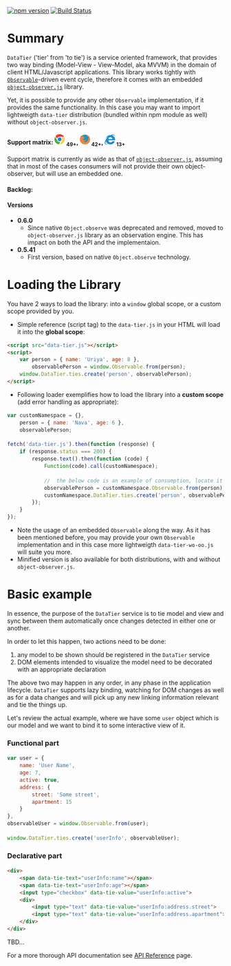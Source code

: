 [![npm version](https://badge.fury.io/js/data-tier.svg)](https://badge.fury.io/js/data-tier)
[![Build Status](https://travis-ci.org/gullerya/data-tier.svg?branch=master)](https://travis-ci.org/gullerya/data-tier)

# Summary

`DataTier` ('tier' from 'to tie') is a service oriented framework, that provides two way binding (Model-View - View-Model, aka MVVM) in the domain of client HTML/Javascript applications.
This library works tightly with [`Observable`](https://github.com/gullerya/object-observer-js#observable-static-properties)-driven event cycle, therefore it comes with an embedded [`object-observer.js`](https://github.com/gullerya/object-observer-js) library.

Yet, it is possible to provide any other `Observable` implementation, if it provides the same functionality. In this case you may want to import lightweigth `data-tier` distribution (bundled within npm module as well) without `object-observer.js`.

#### Support matrix: ![CHROME](https://raw.githubusercontent.com/gullerya/data-tier/master/tools/browser_icons/chrome.png) <sub>49+</sub>, ![FIREFOX](https://raw.githubusercontent.com/gullerya/data-tier/master/tools/browser_icons/firefox.png) <sub>42+</sub>, ![EDGE](https://raw.githubusercontent.com/gullerya/data-tier/master/tools/browser_icons/explorer.png) <sub>13+</sub>
Support matrix is currently as wide as that of [`object-observer.js`](https://github.com/gullerya/object-observer-js), assuming that in most of the cases consumers will not provide their own object-observer, but will use an embedded one.

#### Backlog:


#### Versions
- __0.6.0__
  - Since native `Object.observe` was deprecated and removed, moved to `object-observer.js` library as an observation engine. This has impact on both the API and the implementaion.
- __0.5.41__
  - First version, based on native `Object.observe` technology.


# Loading the Library

You have 2 ways to load the library: into a `window` global scope, or a custom scope provided by you.

* Simple reference (script tag) to the `data-tier.js` in your HTML will load it into the __global scope__:
```html
<script src="data-tier.js"></script>
<script>
	var person = { name: 'Uriya', age: 8 },
	    observablePerson = window.Observable.from(person);
	window.DataTier.ties.create('person', observablePerson);
</script>
```

* Following loader exemplifies how to load the library into a __custom scope__ (add error handling as appropriate):
```javascript
var customNamespace = {},
    person = { name: 'Nava', age: 6 },
    observablePerson;

fetch('data-tier.js').then(function (response) {
	if (response.status === 200) {
		response.text().then(function (code) {
			Function(code).call(customNamespace);
			
			//	the below code is an example of consumption, locate it in your app lifecycle/flow as appropriate
			observablePerson = customNamespace.Observable.from(person);
			customNamespace.DataTier.ties.create('person', observablePerson);
		});
	}
});
```
- Note the usage of an embedded `Observable` along the way. As it has been mentioned before, you may provide your own `Observable` implementation and in this case more lightweigth `data-tier-wo-oo.js` will suite you more.
- Minified version is also available for both distributions, with and without `object-observer.js`.


# Basic example

In essence, the purpose of the `DataTier` service is to tie model and view and sync between them automatically once changes detected in either one or another.

In order to let this happen, two actions need to be done:
1. any model to be shown should be registered in the `DataTier` service
2. DOM elements intended to visualize the model need to be decorated with an appropriate declaration

The above two may happen in any order, in any phase in the application lifecycle. `DataTier` supports lazy binding, watching for DOM changes as well as for a data changes and will pick up any new linking information relevant and tie the things up.

Let's review the actual example, where we have some `user` object which is our model and we want to bind it to some interactive view of it.

### Functional part
```javascript
var user = {
	name: 'User Name',
	age: 7,
	active: true,
	address: {
		street: 'Some street',
		apartment: 15
	}
},
observableUser = window.Observable.from(user);

window.DataTier.ties.create('userInfo', observableUser);
```

### Declarative part
```html
<div>
	<span data-tie-text="userInfo:name"></span>
	<span data-tie-text="userInfo:age"></span>
	<input type="checkbox" data-tie-value="userInfo:active">
	<div>
		<input type="text" data-tie-value="userInfo:address.street">
		<input type="text" data-tie-value="userInfo:address.apartment">
	</div>
</div>
```

TBD...

For a more thorough API documentation see [API Reference](api_reference.md) page.
